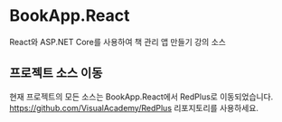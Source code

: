 # BookApp.React
React와 ASP.NET Core를 사용하여 책 관리 앱 만들기 강의 소스

## 프로젝트 소스 이동
현재 프로젝트의 모든 소스는 BookApp.React에서 RedPlus로 이동되었습니다.
https://github.com/VisualAcademy/RedPlus 리포지토리를 사용하세요.
